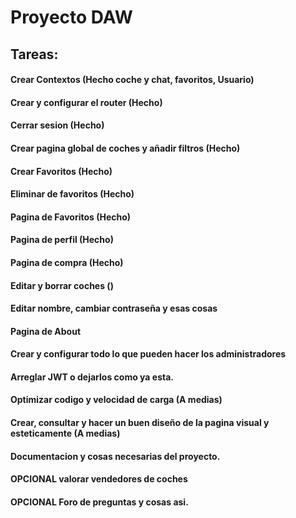 # Proyecto DAW
## Tareas:

#### Crear Contextos (Hecho coche y chat, favoritos, Usuario)
#### Crear y configurar el router (Hecho)
#### Cerrar sesion (Hecho)
#### Crear pagina global de coches y añadir filtros (Hecho)
#### Crear Favoritos (Hecho)
#### Eliminar de favoritos (Hecho)
#### Pagina de Favoritos (Hecho)
#### Pagina de perfil (Hecho)
#### Pagina de compra (Hecho)
#### Editar y borrar coches ()
#### Editar nombre, cambiar contraseña y esas cosas 
#### Pagina de About

#### Crear y configurar todo lo que pueden hacer los administradores
#### Arreglar JWT o dejarlos como ya esta. 
#### Optimizar codigo y velocidad de carga (A medias)
#### Crear, consultar y hacer un buen diseño de la pagina visual y esteticamente (A medias)
#### Documentacion y cosas necesarias del proyecto.

#### OPCIONAL valorar vendedores de coches
#### OPCIONAL Foro de preguntas y cosas asi.